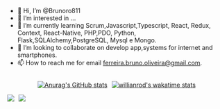 - 👋 Hi, I’m @Brunoro811
- 👀 I’m interested in ...
- 🌱 I’m currently learning Scrum,Javascript,Typescript, React, Redux, Context, React-Native, PHP,PDO, Python, Flask,SQLAlchemy,PostgreSQL, Mysql e Mongo.
- 💞️ I’m looking to collaborate on develop app,systems for internet and smartphones.
- 📫 How to reach me for email ferreira.bruno.oliveira@gmail.com.

<div style="display: flex;gap:10px;justify-content:center;">

[![Anurag's GitHub stats](https://github-readme-stats.vercel.app/api?username=Brunoro811&theme=github_dark&show_icons=true)](https://github.com/anuraghazra/github-readme-stats)

[![willianrod's wakatime stats](https://github-readme-stats.vercel.app/api/top-langs/?username=Brunoro811&layout=compact&langs_count=7&theme=github_dark )](https://github.com/anuraghazra/github-readme-stats)

</div>


<div style="display: flex;gap:10px;justify-content:flex-start;flex-wrap:wrap;"> 
  <a href = "mailto:ferreira.bruno.oliveira@gmail.com"><img src="https://img.shields.io/badge/-Gmail-%23333?style=for-the-badge&logo=gmail&logoColor=white" target="_blank"></a>
  <a href="https://www.linkedin.com/in/brferreiraoliveira/" target="_blank"><img src="https://img.shields.io/badge/-LinkedIn-%230077B5?style=for-the-badge&logo=linkedin&logoColor=white" target="_blank"></a> 
 
</div>

<!---
Brunoro811/Brunoro811 is a ✨ special ✨ repository because its `README.md` (this file) appears on your GitHub profile.
You can click the Preview link to take a look at your changes.
--->
